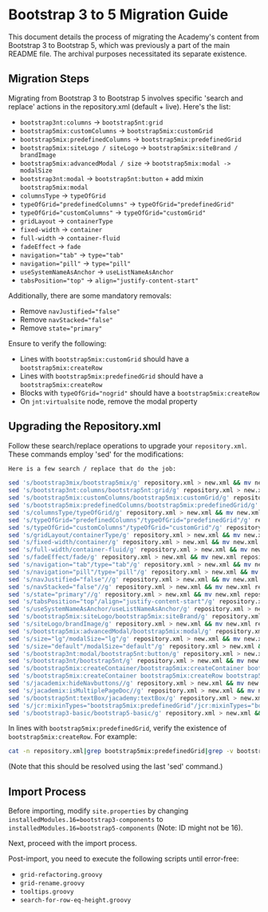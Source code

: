 # Bootstrap 3 to 5 Migration Guide

This document details the process of migrating the Academy's content from Bootstrap 3 to Bootstrap 5, which was previously a part of the main README file. The archival purposes necessitated its separate existence.

## Migration Steps

Migrating from Bootstrap 3 to Bootstrap 5 involves specific 'search and replace' actions in the repository.xml (default + live). Here's the list:

- `bootstrap3nt:columns` -> `bootstrap5nt:grid`
- `bootstrap5mix:customColumns` -> `bootstrap5mix:customGrid`
- `bootstrap5mix:predefinedColumns` -> `bootstrap5mix:predefinedGrid`
- `bootstrap5mix:siteLogo / siteLogo` ->  `bootstrap5mix:siteBrand / brandImage`
- `bootstrap5mix:advancedModal / size` -> `bootstrap5mix:modal -> modalSize`
- `bootstrap3nt:modal` -> `bootstrap5nt:button` + add mixin `bootstrap5mix:modal`
- `columnsType` -> `typeOfGrid`
- `typeOfGrid="predefinedColumns"` -> `typeOfGrid="predefinedGrid"`
- `typeOfGrid="customColumns"` -> `typeOfGrid="customGrid"`
- `gridLayout` -> `containerType`
- `fixed-width` -> `container`
- `full-width` -> `container-fluid`
- `fadeEffect` -> `fade`
- `navigation="tab"` -> `type="tab"`
- `navigation="pill"` -> `type="pill"`
- `useSystemNameAsAnchor` -> `useListNameAsAnchor`
- `tabsPosition="top"` -> `align="justify-content-start"`

Additionally, there are some mandatory removals:

- Remove `navJustified="false"`
- Remove `navStacked="false"`
- Remove `state="primary"`

Ensure to verify the following:

- Lines with `bootstrap5mix:customGrid` should have a `bootstrap5mix:createRow`
- Lines with `bootstrap5mix:predefinedGrid` should have a `bootstrap5mix:createRow`
- Blocks with `typeOfGrid="nogrid"` should have a `bootstrap5mix:createRow`
- On `jnt:virtualsite` node, remove the modal property

## Upgrading the Repository.xml

Follow these search/replace operations to upgrade your `repository.xml`. These commands employ 'sed' for the modifications:

```bash
Here is a few search / replace that do the job:

sed 's/bootstrap3mix/bootstrap5mix/g' repository.xml > new.xml && mv new.xml repository.xml
sed 's/bootstrap3nt:columns/bootstrap5nt:grid/g' repository.xml > new.xml && mv new.xml repository.xml
sed 's/bootstrap5mix:customColumns/bootstrap5mix:customGrid/g' repository.xml > new.xml && mv new.xml repository.xml
sed 's/bootstrap5mix:predefinedColumns/bootstrap5mix:predefinedGrid/g' repository.xml > new.xml && mv new.xml repository.xml
sed 's/columnsType/typeOfGrid/g' repository.xml > new.xml && mv new.xml repository.xml
sed 's/typeOfGrid="predefinedColumns"/typeOfGrid="predefinedGrid"/g' repository.xml > new.xml && mv new.xml repository.xml
sed 's/typeOfGrid="customColumns"/typeOfGrid="customGrid"/g' repository.xml > new.xml && mv new.xml repository.xml
sed 's/gridLayout/containerType/g' repository.xml > new.xml && mv new.xml repository.xml
sed 's/fixed-width/container/g' repository.xml > new.xml && mv new.xml repository.xml
sed 's/full-width/container-fluid/g' repository.xml > new.xml && mv new.xml repository.xml
sed 's/fadeEffect/fade/g' repository.xml > new.xml && mv new.xml repository.xml
sed 's/navigation="tab"/type="tab"/g' repository.xml > new.xml && mv new.xml repository.xml
sed 's/navigation="pill"/type="pill"/g' repository.xml > new.xml && mv new.xml repository.xml
sed 's/navJustified="false"//g' repository.xml > new.xml && mv new.xml repository.xml
sed 's/navStacked="false"//g' repository.xml > new.xml && mv new.xml repository.xml
sed 's/state="primary"//g' repository.xml > new.xml && mv new.xml repository.xml
sed 's/tabsPosition="top"/align="justify-content-start"/g' repository.xml > new.xml && mv new.xml repository.xml
sed 's/useSystemNameAsAnchor/useListNameAsAnchor/g' repository.xml > new.xml && mv new.xml repository.xml
sed 's/bootstrap5mix:siteLogo/bootstrap5mix:siteBrand/g' repository.xml > new.xml && mv new.xml repository.xml
sed 's/siteLogo/brandImage/g' repository.xml > new.xml && mv new.xml repository.xml
sed 's/bootstrap5mix:advancedModal/bootstrap5mix:modal/g' repository.xml > new.xml && mv new.xml repository.xml
sed 's/size="lg"/modalSize="lg"/g' repository.xml > new.xml && mv new.xml repository.xml
sed 's/size="default"/modalSize="default"/g' repository.xml > new.xml && mv new.xml repository.xml
sed 's/bootstrap3nt:modal/bootstrap5nt:button/g' repository.xml > new.xml && mv new.xml repository.xml
sed 's/bootstrap3nt/bootstrap5nt/g' repository.xml > new.xml && mv new.xml repository.xml
sed 's/bootstrap5mix:createContainer/bootstrap5mix:createContainer bootstrap5mix:createRow/g' repository.xml > new.xml && mv new.xml repository.xml
sed 's/bootstrap5mix:createContainer bootstrap5mix:createRow bootstrap5mix:createRow/bootstrap5mix:createContainer bootstrap5mix:createRow/g' repository.xml > new.xml && mv new.xml repository.xml
sed 's/jacademix:hideNavbuttons//g' repository.xml > new.xml && mv new.xml repository.xml
sed 's/jacademix:isMultiplePageDoc//g' repository.xml > new.xml && mv new.xml repository.xml
sed 's/bootstrap5nt:textBox/jacademy:textBox/g' repository.xml > new.xml && mv new.xml repository.xml
sed 's/jcr:mixinTypes="bootstrap5mix:predefinedGrid"/jcr:mixinTypes="bootstrap5mix:predefinedGrid bootstrap5mix:createRow" /g' repository.xml > new.xml && mv new.xml repository.xml
sed 's/bootstrap3-basic/bootstrap5-basic/g' repository.xml > new.xml && mv new.xml repository.xml

```

In lines with `bootstrap5mix:predefinedGrid`, verify the existence of `bootstrap5mix:createRow`. For example:

```bash
cat -n repository.xml|grep bootstrap5mix:predefinedGrid|grep -v bootstrap5mix:createRow
```
(Note that this should be resolved using the last 'sed' command.)

## Import Process

Before importing, modify `site.properties` by changing `installedModules.16=bootstrap3-components` to `installedModules.16=bootstrap5-components` (Note: ID might not be 16).

Next, proceed with the import process.

Post-import, you need to execute the following scripts until error-free:

- `grid-refactoring.groovy`
- `grid-rename.groovy`
- `tooltips.groovy`
- `search-for-row-eq-height.groovy`

